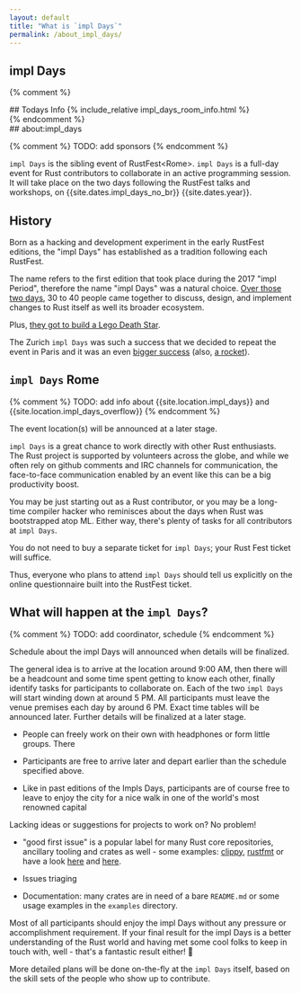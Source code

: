 ```yaml
---
layout: default
title: "What is `impl Days`"
permalink: /about_impl_days/
---
```


<div class="backdrop" style="background: url(/assets/rome/the-city.jpg) 50% 40%; padding: 0; margin-bottom: 1em;">
  <div class="popout">
    <section>
      <h1>impl Days</h1>
    </section>
  </div>
</div>

{% comment %}
<section markdown="1">
## Todays Info
{% include_relative impl_days_room_info.html %}
</section>
{% endcomment %}

<section markdown="1">
## about:impl_days

{% comment %}
TODO: add sponsors
{% endcomment %}

`impl Days` is the sibling event of RustFest&lt;Rome&gt;. `impl Days` is a full-day event for Rust contributors to
collaborate in an active programming session. It will take place on the two days following the RustFest talks and
workshops, on {{site.dates.impl_days_no_br}} {{site.dates.year}}.

## History

Born as a hacking and development experiment in the early RustFest editions, the "impl Days" has established as a
tradition following each RustFest.

The name refers to the first edition that took place during the 2017 "impl Period", therefore the name "impl Days" was a
natural choice.  <a href="https://internals.rust-lang.org/t/the-impl-period-newsletter-2/6034"> Over those two days</a>,
30 to 40 people came together to discuss, design, and implement changes to Rust itself as well its broader ecosystem.

Plus, <a href="https://botbot.me/mozilla/rust-internals/2017-10-02/?msg=91818378&page=2">they got to build a Lego Death
Star</a>.

The Zurich `impl Days` was such a success that we decided to repeat the event in Paris and it was an even <a
href="https://twitter.com/MozillaParis/status/1001434063264272384" target="_blank">bigger success</a> (also, <a
href="https://twitter.com/simukis/status/1001122476011802626" target="_blank">a rocket</a>).

## `impl Days` Rome

{% comment %}
TODO: add info about {{site.location.impl_days}} and {{site.location.impl_days_overflow}}
{% endcomment %}

The event location(s) will be announced at a later stage.

`impl Days` is a great chance to work directly with other Rust enthusiasts. The Rust project is supported by volunteers
across the globe, and while we often rely on github comments and IRC channels for communication, the face-to-face
communication enabled by an event like this can be a big productivity boost.

You may be just starting out as a Rust contributor, or you may be a long-time compiler hacker who reminisces about the
days when Rust was bootstrapped atop ML. Either way, there's plenty of tasks for all contributors at `impl Days`.

You do not need to buy a separate ticket for `impl Days`; your Rust Fest ticket will suffice.

Thus, everyone who plans to attend `impl Days` should tell us explicitly on the online questionnaire built into the
RustFest ticket.

## What will happen at the `impl Days`?

{% comment %}
TODO: add coordinator, schedule
{% endcomment %}

Schedule about the impl Days will announced when details will be finalized.

The general idea is to arrive at the location around 9:00 AM, then there will be a headcount and some time spent getting
to know each other, finally identify tasks for participants to collaborate on.  Each of the two `impl Days` will start
winding down at around 5 PM. All participants must leave the venue premises each day by around 6 PM. Exact time tables
will be announced later. Further details will be finalized at a later stage.

* People can freely work on their own with headphones or form little groups. There

* Participants are free to arrive later and depart earlier than the schedule specified above.

* Like in past editions of the Impls Days, participants are of course free to leave to enjoy the city for a nice walk in one of the world's most renowned capital

Lacking ideas or suggestions for projects to work on? No problem!

* "good first issue" is a popular label for many Rust core repositories, ancillary tooling and crates as well - some examples: [clippy](https://github.com/rust-lang-nursery/rust-clippy/issues?q=is%3Aopen+is%3Aissue+label%3A%22good+first+issue%22), [rustfmt](https://github.com/rust-lang-nursery/rustfmt/issues?q=is%3Aopen+is%3Aissue+label%3Agood-first-issue) or have a look [here](https://www.rustaceans.org/findwork/starters) and [here](https://github.com/RustBeginners/please/issues).

* Issues triaging

* Documentation: many crates are in need of a bare `README.md` or some usage examples in the `examples` directory.

Most of all participants should enjoy the impl Days without any pressure or accomplishment requirement. If your final result for the impl Days is a better understanding of the Rust world and having met some cool folks to keep in touch with, well - that's a fantastic result either! 🎊

More detailed plans will be done on-the-fly at the `impl Days` itself, based on the skill sets of the people who show
up to contribute.

</section>
